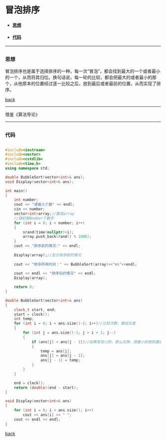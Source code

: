 
<h2 id="back"></h2>

# 冒泡排序

- #### [思想](#method)
- #### [代码](#code)


---

<h2 id="method"></h2>

### 思想

冒泡排序也是属于选择排序的一种，每一次“冒泡”，都会找到最大的一个或者最小的一个，从而将其归位。换句话说，每一轮的比较，都会把最大的或者最小的那个，从他原本的位置经过逐一比较之后，放到最后或者最前的位置，从而实现了排序。

[back](#back)

---

借鉴《算法导论》

---

<h2 id="code"></h2>

### 代码

```c++

#include<iostream>
#include<vector>
#include<cstdlib>
#include<time.h>
using namespace std;

double BubbleSort(vector<int>& ans);
void Display(vector<int>& ans);

int main()
{
	int number;
	cout << "请输入个数" << endl;
	cin >> number;
	vector<int>array;//数组array
	//随机取Number个数字
	for (int i = 0; i < number; i++)
	{
		srand(time(nullptr)+i);
		array.push_back(rand() % 1000);
	}
	cout << "排序前的情况:" << endl;
	
	Display(array);//显示排序前的情况
	
	cout << "排序所用时间：" << BubbleSort(array)<<"ms"<<endl;
	
	cout << endl << "排序后的情况" << endl;
	Display(array);

	return 0;
}

double BubbleSort(vector<int>& ans)
{
	clock_t start, end;
	start = clock();
	int temp;
	for (int i = 0; i < ans.size()-2; i++)//比较次数，数组长度
	{
		for (int j = ans.size()-1; j > i + 1; j--)
		{
			if (ans[j] < ans[j - 1])//如果发现小的，那么交换，把最小的放到最前面的位置
			{
				temp = ans[j];
				ans[j] = ans[j - 1];
				ans[j - 1] = temp;
			}
		}
	}

	end = clock();
	return (double)(end - start);
}

void Display(vector<int>& ans)
{
	for (int i = 0; i < ans.size(); i++)
		cout << ans[i] << " ";
	cout << endl << endl;
}


```

[back](#back)
